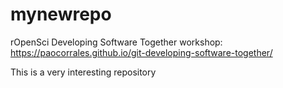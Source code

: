 # mynewrepo
rOpenSci Developing Software Together workshop: https://paocorrales.github.io/git-developing-software-together/

This is a very interesting repository
